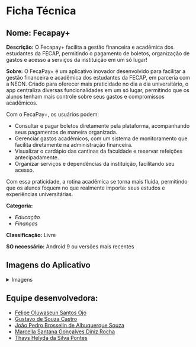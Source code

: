 # Ficha Técnica

## Nome: Fecapay+

**Descrição:** O Fecapay+ facilita a gestão financeira e acadêmica dos estudantes da FECAP, permitindo o pagamento de boletos, organização de gastos e acesso a serviços da instituição em um só lugar!

**Sobre:** 
O FecaPay+ é um aplicativo inovador desenvolvido para facilitar a gestão financeira e acadêmica dos estudantes da FECAP, em parceria com a NEON. Criado para oferecer mais praticidade no dia a dia universitário, o app centraliza diversas funcionalidades em um só lugar, permitindo que os alunos tenham mais controle sobre seus gastos e compromissos acadêmicos.

Com o FecaPay+, os usuários podem:

- Consultar e pagar boletos diretamente pela plataforma, acompanhando seus pagamentos de maneira organizada.
- Gerenciar gastos acadêmicos, com um sistema de monitoramento que facilita diretamente na administração financeira.
- Visualizar o cardápio das cantinas da faculdade e reservar refeições antecipadamente.
- Organizar serviços e dependências da instituição, facilitando seu acesso.

Com essa praticidade, a rotina acadêmica se torna mais fluida, permitindo que os alunos foquem no que realmente importa: seus estudos e experiências universitárias. 

**Categoria:**
- *Educação*
- *Finanças*

**Classificação:** Livre

**SO necessário:** Android 9 ou versões mais recentes

## Imagens do Aplicativo
<details>
<summary>Imagens</summary>
  
![](https://i.imgur.com/Cy27kDn.jpeg)
![](https://i.imgur.com/dCk1HyM.jpeg)
![](https://i.imgur.com/vijZ7Iu.jpeg)
![](https://i.imgur.com/e835QA5.jpeg)
  
</details>

## Equipe desenvolvedora:

- [Felipe Oluwaseun Santos Ojo](https://www.linkedin.com/in/felipeosantosojo/)  
- [Gustavo de Souza Castro](https://www.linkedin.com/in/gustavocastro01/)
- [João Pedro Brosselin de Albuquerque Souza](https://www.linkedin.com/in/brosselindev//)
- [Marcella Santana Gonçalves Diniz Rocha](https://www.linkedin.com/in/marcella-santana-b76883262/)  
- [Thays Helyda da Silva Pontes](https://www.linkedin.com/in/thays-pontes-14663822b/) 

